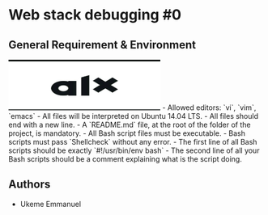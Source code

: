 # Web stack debugging #0

## General Requirement & Environment
<img src="https://github.com/TosinISOGUN/TosinISOGUN/blob/main/ALX.jpeg?raw=true" width="300" height="100" />
- Allowed editors: `vi`, `vim`, `emacs`
- All files will be interpreted on Ubuntu 14.04 LTS.
- All files should end with a new line.
- A `README.md` file, at the root of the folder of the project, is mandatory.
- All Bash script files must be executable.
- Bash scripts must pass `Shellcheck` without any error.
- The first line of all Bash scripts should be exactly `#!/usr/bin/env bash`
- The second line of all your Bash scripts should be a comment explaining what is the script doing.


## Authors
- Ukeme Emmanuel 

